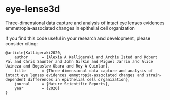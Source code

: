 # eye-lense3d
Three-dimensional data capture and analysis of intact eye lenses evidences emmetropia-associated changes in epithelial cell organization


If you find this code useful in your research and development, please consider citing:

    @article{Kalligeraki2020,
        author      = {Alexia A Kalligeraki and Archie Isted and Robert Pal and Chris Saunter and John Girkin and Miguel Jarrin and Alice Uwineza and Boguslaw Obara and Roy A Quinlan},
        title       = {Three-dimensional data capture and analysis of intact eye lenses evidences emmetropia-associated changes and strain-dependent differences in epithelial cell organization},
        journal     = {Nature Scientific Reports},
        year        = {2020}
    }